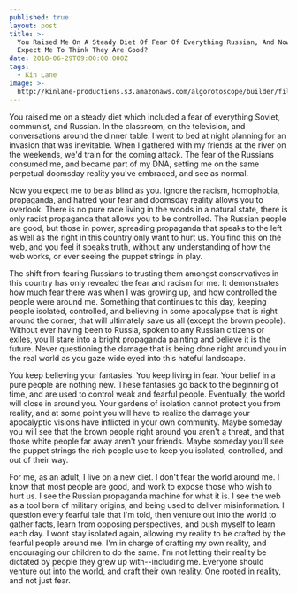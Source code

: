 ```yaml
---
published: true
layout: post
title: >-
  You Raised Me On A Steady Diet Of Fear Of Everything Russian, And Now You
  Expect Me To Think They Are Good?
date: 2018-06-29T09:00:00.000Z
tags:
  - Kin Lane
image: >-
  http://kinlane-productions.s3.amazonaws.com/algorotoscope/builder/filtered/75_74_800_500_0_max_0_-5_-5.jpg
---
```

You raised me on a steady diet which included a fear of everything Soviet, communist, and Russian. In the classroom, on the television, and conversations around the dinner table. I went to bed at night planning for an invasion that was inevitable. When I gathered with my friends at the river on the weekends, we'd train for the coming attack. The fear of the Russians consumed me, and became part of my DNA, setting me on the same perpetual doomsday reality you've embraced, and see as normal.

Now you expect me to be as blind as you. Ignore the racism, homophobia, propaganda, and hatred your fear and doomsday reality allows you to overlook. There is no pure race living in the woods in a natural state, there is only racist propaganda that allows you to be controlled. The Russian people are good, but those in power, spreading propaganda that speaks to the left as well as the right in this country only want to hurt us. You find this on the web, and you feel it speaks truth, without any understanding of how the web works, or ever seeing the puppet strings in play.

The shift from fearing Russians to trusting them amongst conservatives in this country has only revealed the fear and racism for me. It demonstrates how much fear there was when I was growing up, and how controlled the people were around me. Something that continues to this day, keeping people isolated, controlled, and believing in some apocalypse that is right around the corner, that will ultimately save us all (except the brown people). Without ever having been to Russia, spoken to any Russian citizens or exiles, you'll stare into a bright propaganda painting and believe it is the future. Never questioning the damage that is being done right around you in the real world as you gaze wide eyed into this hateful landscape.

You keep believing your fantasies. You keep living in fear. Your belief in a pure people are nothing new. These fantasies go back to the beginning of time, and are used to control weak and fearful people. Eventually, the world will close in around you. Your gardens of isolation cannot protect you from reality, and at some point you will have to realize the damage your apocalyptic visions have inflicted in your own community. Maybe someday you will see that the brown people right around you aren't a threat, and that those white people far away aren't your friends. Maybe someday you'll see the puppet strings the rich people use to keep you isolated, controlled, and out of their way.

For me, as an adult, I live on a new diet. I don't fear the world around me. I know that most people are good, and work to expose those who wish to hurt us. I see the Russian propaganda machine for what it is. I see the web as a tool born of military origins, and being used to deliver misinformation. I question every fearful tale that I'm told, then venture out into the world to gather facts, learn from opposing perspectives, and push myself to learn each day. I wont stay isolated again, allowing my reality to be crafted by the fearful people around me. I'm in charge of crafting my own reality, and encouraging our children to do the same. I'm not letting their reality be dictated by people they grew up with--including me. Everyone should venture out into the world, and craft their own reality. One rooted in reality, and not just fear.
